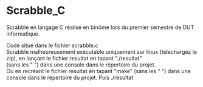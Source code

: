 # Scrabble_C
Scrabble en langage C réalisé en binôme lors du premier semestre de DUT informatique.

Code situé dans le fichier scrabble.c </br>
Scrabble malheureusement exécutable uniquement sur linux (télechargez le zip), en lançant le fichier resultat en tapant "./resultat" </br>
(sans les " ") dans une console dans le répertoire du projet. </br>
Ou en recréant le fichier resultat en tapant "make" (sans les " ") dans une console dans le répertoire du projet. Puis ./resultat 
